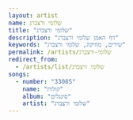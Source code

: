 ```yaml
---
layout: artist
name: שלומי ורצברג
title: "שלומי ורצברג"
description: "דף האמן שלומי ורצברג"
keywords: "שירים, מוזיקה, שלומי ורצברג"
permalink: /artists/שלומי-ורצברג
redirect_from:
  - /artists/list/שלומי ורצברג
songs:
  - number: "33085"
    name: "קולות"
    album: "סינגלים"
    artist: "שלומי ורצברג"
---
```

